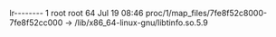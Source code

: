 lr-------- 1 root root 64 Jul 19 08:46 proc/1/map_files/7fe8f52c8000-7fe8f52cc000 -> /lib/x86_64-linux-gnu/libtinfo.so.5.9
